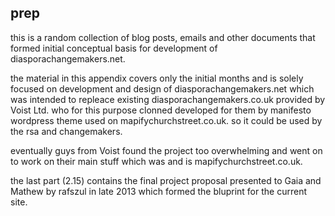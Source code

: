 ## prep

this is a random collection of blog posts, emails and other documents that formed initial conceptual basis for development of diasporachangemakers.net.

the material in this appendix covers only the initial months and is solely focused on development and design of diasporachangemakers.net which was intended to repleace existing diasporachangemakers.co.uk provided by Voist Ltd. who for this purpose clonned developed for them by manifesto wordpress theme used on  mapifychurchstreet.co.uk. so it could be used by the rsa and changemakers.

eventually guys from Voist found the project too overwhelming and went on to work on their main stuff which was and is mapifychurchstreet.co.uk.

the last part (2.15) contains the final project proposal presented to Gaia and Mathew by rafszul in late 2013 which formed the bluprint for the current site.

